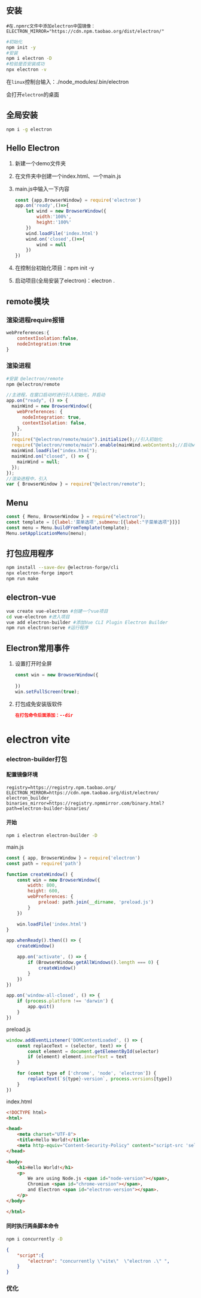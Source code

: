 ## 安装

```npmrc
#在.npmrc文件中添加electron中国镜像：
ELECTRON_MIRROR="https://cdn.npm.taobao.org/dist/electron/"
```

```bash
#初始化
npm init -y
#安装
npm i electron -D
#检验是否安装成功
npx electron -v
```

在`linux`控制台输入：./node_modules/.bin/electron

会打开`electron`的桌面

## 全局安装

```bash
npm i -g electron
```

## Hello Electron

1. 新建一个demo文件夹

2. 在文件夹中创建一个index.html、一个main.js

3. main.js中输入一下内容

   ```js
   const {app,BrowserWindow} = require('electron')
   app.on('ready',()=>{
       let wind = new BrowserWindow({
           width:'100%',
           height:'100%'
       })
       wind.loadFile('index.html')
       wind.on('closed',()=>{
           wind = null
       })
   })
   ```
   
4. 在控制台初始化项目：npm init -y

5. 启动项目(全局安装了electron)：electron .



## remote模块

### 渲染进程require报错

```js
webPreferences:{
    contextIsolation:false,
    nodeIntegration:true
}
```


### 渲染进程

```bash
#安装 @electron/remote
npm @electron/remote
```



```js
//主进程，在窗口启动时进行引入初始化，并启动
app.on("ready", () => {
  mainWind = new BrowserWindow({
    webPreferences: {
      nodeIntegration: true,
      contextIsolation: false,
    },
  });
  require("@electron/remote/main").initialize();//引入初始化
  require("@electron/remote/main").enable(mainWind.webContents);//启动webContents
  mainWind.loadFile("index.html");
  mainWind.on("closed", () => {
    mainWind = null;
  });
});
//渲染进程中，引入
var { BrowserWindow } = require("@electron/remote");
```

## Menu

```js
const { Menu, BrowserWindow } = require("electron");
const template = [{label:'菜单选项',submenu:[{label:"子菜单选项"}]}]
const menu = Menu.buildFromTemplate(template);
Menu.setApplicationMenu(menu);
```



## 打包应用程序

```bash
npm install --save-dev @electron-forge/cli
npx electron-forge import
npm run make
```



## electron-vue

```bash
vue create vue-electron #创建一个vue项目
cd vue-electron #进入项目
vue add electron-builder #添加Vue CLI Plugin Electron Builder
npm run electron:serve #运行程序
```

## Electron常用事件

1. 设置打开时全屏

   ```js
   const win = new BrowserWindow({
       
   })
   win.setFullScreen(true);
   ```

2. 打包成免安装版软件

   ```json
   在打包命令后面添加：--dir
   ```


# electron vite 

### electron-builder打包

#### 配置镜像环境

```.npmrc
registry=https://registry.npm.taobao.org/
ELECTRON_MIRROR=https://cdn.npm.taobao.org/dist/electron/
electron_builder_ binaries_mirror=https://registry.npmmirror.com/binary.html?path=electron-builder-binaries/
```

#### 开始

```bash
npm i electron electron-builder -D
```

main.js

```js
const { app, BrowserWindow } = require('electron')
const path = require('path')

function createWindow() {
    const win = new BrowserWindow({
        width: 800,
        height: 600,
        webPreferences: {
            preload: path.join(__dirname, 'preload.js')
        }
    })

    win.loadFile('index.html')
}

app.whenReady().then(() => {
    createWindow()

    app.on('activate', () => {
        if (BrowserWindow.getAllWindows().length === 0) {
            createWindow()
        }
    })
})

app.on('window-all-closed', () => {
    if (process.platform !== 'darwin') {
        app.quit()
    }
})
```

preload.js

```js
window.addEventListener('DOMContentLoaded', () => {
    const replaceText = (selector, text) => {
        const element = document.getElementById(selector)
        if (element) element.innerText = text
    }

    for (const type of ['chrome', 'node', 'electron']) {
        replaceText(`${type}-version`, process.versions[type])
    }
})
```

index.html

```html
<!DOCTYPE html>
<html>

<head>
    <meta charset="UTF-8">
    <title>Hello World!</title>
    <meta http-equiv="Content-Security-Policy" content="script-src 'self' 'unsafe-inline';" />
</head>

<body>
    <h1>Hello World!</h1>
    <p>
        We are using Node.js <span id="node-version"></span>,
        Chromium <span id="chrome-version"></span>,
        and Electron <span id="electron-version"></span>.
    </p>
</body>

</html>
```

#### 同时执行两条脚本命令

```bash
npm i concurrently -D
```

```json
{
    "script":{
        "electron": "concurrently \"vite\"  \"electron .\" ",
    }
}
```

### 优化

